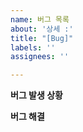 ```yaml
---
name: 버그 목록
about: '상세 :'
title: "[Bug]"
labels: ''
assignees: ''

---
```


**버그 발생 상황**

**버그 해결**
